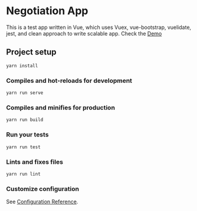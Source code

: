 # Negotiation App

This is a test app written in Vue, which uses Vuex, vue-bootstrap, vuelidate, jest, and clean approach to write scalable app.
Check the [Demo](https://marslan390.github.io/negotiation_app/)

## Project setup
```
yarn install
```

### Compiles and hot-reloads for development
```
yarn run serve
```

### Compiles and minifies for production
```
yarn run build
```

### Run your tests
```
yarn run test
```

### Lints and fixes files
```
yarn run lint
```

### Customize configuration
See [Configuration Reference](https://cli.vuejs.org/config/).
